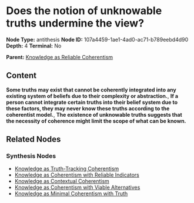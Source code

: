 # Does the notion of unknowable truths undermine the view?

**Node Type:** antithesis
**Node ID:** 107a4459-1ae1-4ad0-ac71-b789eebd4d90
**Depth:** 4
**Terminal:** No

**Parent:** [Knowledge as Reliable Coherentism](knowledge-as-reliable-coherentism-synthesis-4ebe53c7-5d2e-479f-8c54-c75763513d44.md)

## Content

**Some truths may exist that cannot be coherently integrated into any existing system of beliefs due to their complexity or abstraction.**, **If a person cannot integrate certain truths into their belief system due to these factors, they may never know these truths according to the coherentist model.**, **The existence of unknowable truths suggests that the necessity of coherence might limit the scope of what can be known.**

## Related Nodes

### Synthesis Nodes

- [Knowledge as Truth-Tracking Coherentism](knowledge-as-truth-tracking-coherentism-synthesis-dbf41616-84d4-4be1-9fc0-54b6a94d6de4.md)
- [Knowledge as Coherentism with Reliable Indicators](knowledge-as-coherentism-with-reliable-indicators-synthesis-42245c30-c6e0-4586-8910-d6ed7d54ab03.md)
- [Knowledge as Contextual Coherentism](knowledge-as-contextual-coherentism-synthesis-7b8f0360-8ec8-4897-a3ae-3bfaf5694daa.md)
- [Knowledge as Coherentism with Viable Alternatives](knowledge-as-coherentism-with-viable-alternatives-synthesis-245c3cdd-e1ec-41ec-b9b4-1c9fd2cae5fc.md)
- [Knowledge as Minimal Coherentism with Truth](knowledge-as-minimal-coherentism-with-truth-synthesis-91e2b6e9-60aa-44e6-a8bc-e6bb98565da6.md)
